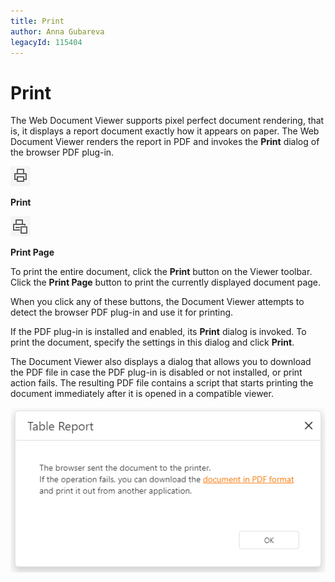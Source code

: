 ```yaml
---
title: Print
author: Anna Gubareva
legacyId: 115404
---
```

# Print
The Web Document Viewer supports pixel perfect document rendering, that is, it displays a report document exactly how it appears on paper. The Web Document Viewer renders the report in PDF and invokes the **Print** dialog of the browser PDF plug-in.

![web-designer-main-toolbar-print](../../images/img121022.png)

**Print**

![web-designer-main-toolbar-print-page](../../images/img121023.png)

**Print Page**

To print the entire document, click the **Print** button on the Viewer toolbar. Click the **Print Page** button to print the currently displayed document page.

When you click any of these buttons, the Document Viewer attempts to detect the browser PDF plug-in and use it for printing. 

If the PDF plug-in is installed and enabled, its **Print** dialog is invoked. To print the document, specify the settings in this dialog and click **Print**.

The Document Viewer also displays a dialog that allows you to download the PDF file in case the PDF plug-in is disabled or not installed, or print action fails. The resulting PDF file contains a script that starts printing the document immediately after it is opened in a compatible viewer.

![Download PDF Instead of Print Dialog](../../images/imgbvz001.png)
